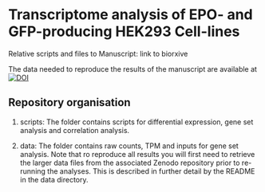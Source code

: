 # Transcriptome analysis of EPO- and GFP-producing HEK293 Cell-lines
Relative scripts and files to Manuscript:
link to biorxive

The  data needed to reproduce the results of the manuscript are available at [![DOI](https://zenodo.org/badge/DOI/10.5281/zenodo.4004264.svg)](https://doi.org/10.5281/zenodo.4004264)


## Repository organisation
1. scripts: The folder contains scripts for differential expression, gene set analysis and correlation analysis.

2. data: The folder contains raw counts, TPM and inputs for gene set analysis.
Note that ro reproduce all results you will first need to retrieve the larger data files from the associated Zenodo repository prior to re-running the analyses. This is described in further detail by the README in the data directory.

